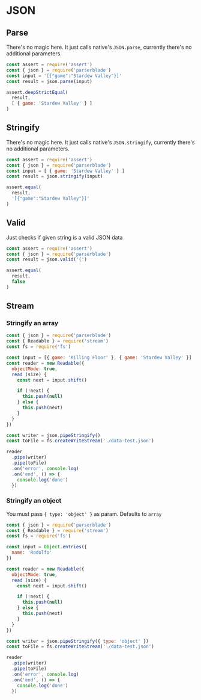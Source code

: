 # JSON

## Parse

There's no magic here. It just calls native's `JSON.parse`, currently there's no additional parameters.

```javascript
const assert = require('assert')
const { json } = require('parserblade')
const input = '[{"game":"Stardew Valley"}]'
const result = json.parse(input)

assert.deepStrictEqual(
  result,
  [ { game: 'Stardew Valley' } ]
)
```

## Stringify

There's no magic here. It just calls native's `JSON.stringify`, currently there's no additional parameters.

```javascript
const assert = require('assert')
const { json } = require('parserblade')
const input = [ { game: 'Stardew Valley' } ]
const result = json.stringify(input)

assert.equal(
  result,
  '[{"game":"Stardew Valley"}]'
)
```

## Valid

Just checks if given string is a valid JSON data

```javascript
const assert = require('assert')
const { json } = require('parserblade')
const result = json.valid('{')

assert.equal(
  result,
  false
)
```

## Stream

### Stringify an array

```javascript
const { json } = require('parserblade')
const { Readable } = require('stream')
const fs = require('fs')

const input = [{ game: 'Killing Floor' }, { game: 'Stardew Valley' }]
const reader = new Readable({
  objectMode: true,
  read (size) {
    const next = input.shift()

    if (!next) {
      this.push(null)
    } else {
      this.push(next)
    }
  }
})

const writer = json.pipeStringify()
const toFile = fs.createWriteStream('./data-test.json')

reader
  .pipe(writer)
  .pipe(toFile)
  .on('error', console.log)
  .on('end', () => {
    console.log('done')
  })
```

### Stringify an object

You must pass `{ type: 'object' }` as param. Defaults to `array`

```javascript
const { json } = require('parserblade')
const { Readable } = require('stream')
const fs = require('fs')

const input = Object.entries({
  name: 'Rodolfo'
})

const reader = new Readable({
  objectMode: true,
  read (size) {
    const next = input.shift()

    if (!next) {
      this.push(null)
    } else {
      this.push(next)
    }
  }
})

const writer = json.pipeStringify({ type: 'object' })
const toFile = fs.createWriteStream('./data-test.json')

reader
  .pipe(writer)
  .pipe(toFile)
  .on('error', console.log)
  .on('end', () => {
    console.log('done')
  })
```
